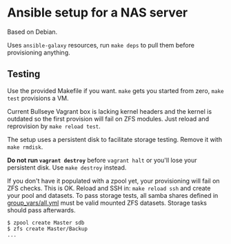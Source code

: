 # Ansible setup for a NAS server

Based on Debian.

Uses `ansible-galaxy` resources, run `make deps` to pull them before provisioning anything.

## Testing

Use the provided Makefile if you want.
`make` gets you started from zero, `make test` provisions a VM.

Current Bullseye Vagrant box is lacking kernel headers and the kernel is outdated so the first provision will fail on ZFS modules.
Just reload and reprovision by `make reload test`.

The setup uses a persistent disk to facilitate storage testing. Remove it with `make rmdisk`.

**Do not run `vagrant destroy`** before `vagrant halt` or you'll lose your persistent disk. Use `make destroy` instead.

If you don't have it populated with a zpool yet, your provisioning will fail on ZFS checks. This is OK.
Reload and SSH in: `make reload ssh` and create your pool and datasets. To pass storage tests, all samba shares defined in [group_vars/all.yml](group_vars/all.yml) must be valid mounted ZFS datasets.
Storage tasks should pass afterwards.

```
$ zpool create Master sdb
$ zfs create Master/Backup
...
```
